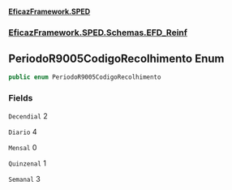 #### [EficazFramework.SPED](EficazFrameworkSPED.md 'EficazFramework SPED')
### [EficazFramework.SPED.Schemas.EFD_Reinf](EficazFramework.SPED.Schemas.EFD_Reinf.md 'EficazFramework.SPED.Schemas.EFD_Reinf')

## PeriodoR9005CodigoRecolhimento Enum

```csharp
public enum PeriodoR9005CodigoRecolhimento
```
### Fields

<a name='EficazFramework.SPED.Schemas.EFD_Reinf.PeriodoR9005CodigoRecolhimento.Decendial'></a>

`Decendial` 2

<a name='EficazFramework.SPED.Schemas.EFD_Reinf.PeriodoR9005CodigoRecolhimento.Diario'></a>

`Diario` 4

<a name='EficazFramework.SPED.Schemas.EFD_Reinf.PeriodoR9005CodigoRecolhimento.Mensal'></a>

`Mensal` 0

<a name='EficazFramework.SPED.Schemas.EFD_Reinf.PeriodoR9005CodigoRecolhimento.Quinzenal'></a>

`Quinzenal` 1

<a name='EficazFramework.SPED.Schemas.EFD_Reinf.PeriodoR9005CodigoRecolhimento.Semanal'></a>

`Semanal` 3